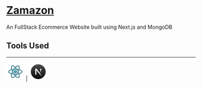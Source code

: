 # [Zamazon](https://zamazon-rho.vercel.app/)

An FullStack Ecommerce Website built using Next.js and MongoDB

## Tools Used
--------------------------------------------------------------------------------------------------------------------------------------------------------------------
<img width="48" height="48" src="https://raw.githubusercontent.com/codeph-0bia/ecommerce-nextjs/main/images/icons/reactjs.png" alt="reactjs"> | <img width="48" height="48" src="https://raw.githubusercontent.com/codeph-0bia/ecommerce-nextjs/main/images/icons/nextjs.png" alt="reactjs">

